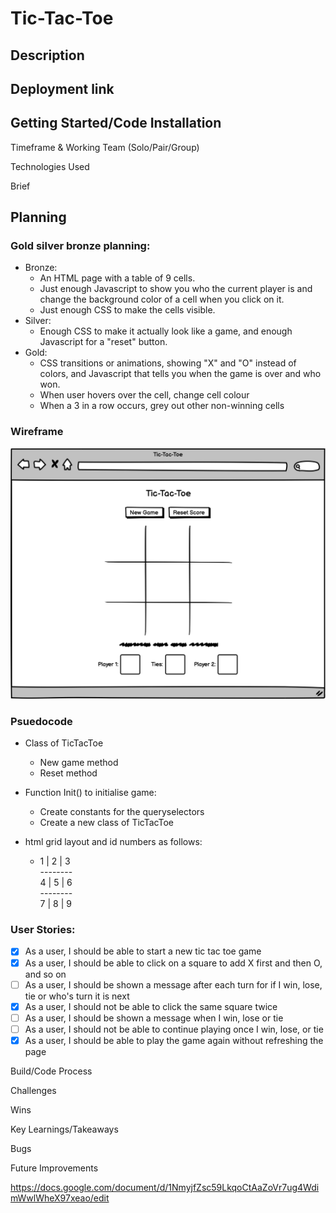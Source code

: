 # Tic-Tac-Toe

## Description

## Deployment link

## Getting Started/Code Installation

Timeframe & Working Team (Solo/Pair/Group)

Technologies Used

Brief

## Planning

### Gold silver bronze planning:

- Bronze:
    - An HTML page with a table of 9 cells.
    - Just enough Javascript to show you who the current player is and change the background color of a cell when you click on it.
    - Just enough CSS to make the cells visible.
- Silver:
    - Enough CSS to make it actually look like a game, and enough Javascript for a "reset" button.
- Gold:
    - CSS transitions or animations, showing "X" and "O" instead of colors, and Javascript that tells you when the game is over and who won.
    - When user hovers over the cell, change cell colour
    - When a 3 in a row occurs, grey out other non-winning cells

### Wireframe

![Wireframe for index.html](/images/Index.png)

### Psuedocode

- Class of TicTacToe
    - New game method
    - Reset method

- Function Init() to initialise game:
    - Create constants for the queryselectors
    - Create a new class of TicTacToe

- html grid layout and id numbers as follows:
    - 1 | 2 | 3  
    \--------  
    4 | 5 | 6  
    \--------  
    7 | 8 | 9  

### User Stories:

- [x] As a user, I should be able to start a new tic tac toe game
- [x] As a user, I should be able to click on a square to add X first and then O, and so on
- [ ] As a user, I should be shown a message after each turn for if I win, lose, tie or who's turn it is next
- [x] As a user, I should not be able to click the same square twice
- [ ] As a user, I should be shown a message when I win, lose or tie
- [ ] As a user, I should not be able to continue playing once I win, lose, or tie
- [x] As a user, I should be able to play the game again without refreshing the page

Build/Code Process

Challenges

Wins

Key Learnings/Takeaways

Bugs

Future Improvements

https://docs.google.com/document/d/1NmyjfZsc59LkqoCtAaZoVr7ug4WdimWwlWheX97xeao/edit